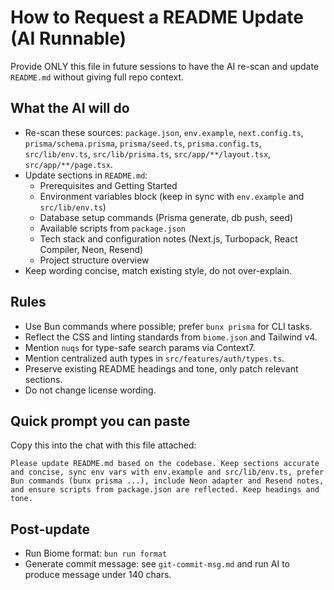 # How to Request a README Update (AI Runnable)

Provide ONLY this file in future sessions to have the AI re-scan and update `README.md` without giving full repo context.

## What the AI will do

- Re-scan these sources: `package.json`, `env.example`, `next.config.ts`, `prisma/schema.prisma`, `prisma/seed.ts`, `prisma.config.ts`, `src/lib/env.ts`, `src/lib/prisma.ts`, `src/app/**/layout.tsx`, `src/app/**/page.tsx`.
- Update sections in `README.md`:
  - Prerequisites and Getting Started
  - Environment variables block (keep in sync with `env.example` and `src/lib/env.ts`)
  - Database setup commands (Prisma generate, db push, seed)
  - Available scripts from `package.json`
  - Tech stack and configuration notes (Next.js, Turbopack, React Compiler, Neon, Resend)
  - Project structure overview
- Keep wording concise, match existing style, do not over-explain.

## Rules

- Use Bun commands where possible; prefer `bunx prisma` for CLI tasks.
- Reflect the CSS and linting standards from `biome.json` and Tailwind v4.
- Mention `nuqs` for type-safe search params via Context7.
- Mention centralized auth types in `src/features/auth/types.ts`.
- Preserve existing README headings and tone, only patch relevant sections.
- Do not change license wording.

## Quick prompt you can paste

Copy this into the chat with this file attached:

```
Please update README.md based on the codebase. Keep sections accurate and concise, sync env vars with env.example and src/lib/env.ts, prefer Bun commands (bunx prisma ...), include Neon adapter and Resend notes, and ensure scripts from package.json are reflected. Keep headings and tone.
```

## Post-update

- Run Biome format: `bun run format`
- Generate commit message: see `git-commit-msg.md` and run AI to produce message under 140 chars.
